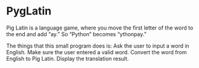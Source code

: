 # PygLatin
Pig Latin is a language game, where you move the first letter of the word to the end and add “ay.” So “Python” becomes “ythonpay.” 

The things that this small program does is: 
Ask the user to input a word in English.
Make sure the user entered a valid word.
Convert the word from English to Pig Latin.
Display the translation result.
